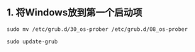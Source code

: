 ## 1. 将Windows放到第一个启动项

```
sudo mv /etc/grub.d/30_os-prober /etc/grub.d/08_os-prober 

sudo update-grub
```

